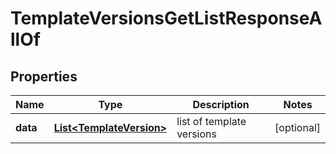 

# TemplateVersionsGetListResponseAllOf


## Properties

| Name | Type | Description | Notes |
|------------ | ------------- | ------------- | -------------|
|**data** | [**List&lt;TemplateVersion&gt;**](TemplateVersion.md) | list of template versions |  [optional] |



